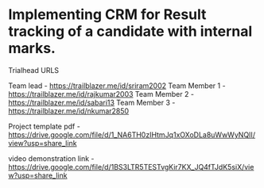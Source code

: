 # Implementing CRM for Result tracking of a candidate with internal marks.

Trialhead URLS

Team lead -                                                                                                                                                                https://trailblazer.me/id/sriram2002
Team Member 1 -                                                                                                                                                           https://trailblazer.me/id/rajkumar2003
Team Member 2 -                                                                                                                                                            https://trailblazer.me/id/sabari13
Team Member 3 -                                                                                                                                                            https://trailblazer.me/id/nkumar2850

Project template pdf -                                                                                                                                                    https://drive.google.com/file/d/1_NA6TH0zIHtmJq1xOXoDLa8uWwWyNQII/view?usp=share_link

video demonstration link - https://drive.google.com/file/d/1BS3LTR5TESTvgKir7KX_JQ4fTJdK5siX/view?usp=share_link
